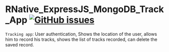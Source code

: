 # RNative_ExpressJS_MongoDB_Track_App [![GitHub issues](https://img.shields.io/github/issues/rahulmhjn/RNative_ExpressJS_MongoDB_Track_App)](https://github.com/rahulmhjn/RNative_ExpressJS_MongoDB_Track_App/issues)
`Tracking app`: User authentication, Shows the location of the user, allows him to record his tracks, shows the list of tracks recorded, can delete the saved record.

